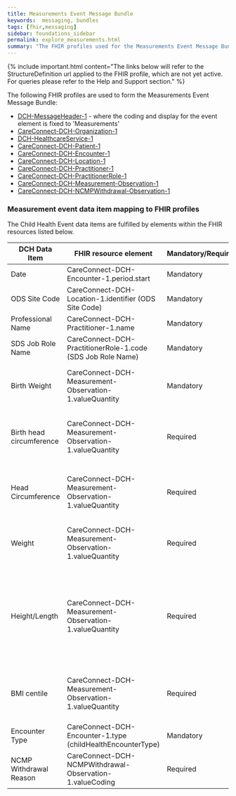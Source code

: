 ```yaml
---
title: Measurements Event Message Bundle
keywords:  messaging, bundles
tags: [fhir,messaging]
sidebar: foundations_sidebar
permalink: explore_measurements.html
summary: "The FHIR profiles used for the Measurements Event Message Bundle"
---
```


{% include important.html content="The links below will refer to the StructureDefinition url applied to the FHIR profile, which are not yet active. For queries please refer to the Help and Support section." %} 

The following FHIR profiles are used to form the Measurements Event Message Bundle:

- [DCH-MessageHeader-1](https://fhir.nhs.uk/STU3/StructureDefinition/DCH-MessageHeader-1.xml) - where the coding and display for the event element is fixed to 'Measurements'
- [CareConnect-DCH-Organization-1](https://fhir.nhs.uk/STU3/StructureDefinition/CareConnect-DCH-Organization-1.xml)
- [DCH-HealthcareService-1](https://fhir.nhs.uk/STU3/StructureDefinition/DCH-HealthcareService-1.xml)
- [CareConnect-DCH-Patient-1](https://fhir.nhs.uk/STU3/StructureDefinition/CareConnect-DCH-Patient-1.xml)
- [CareConnect-DCH-Encounter-1](https://fhir.nhs.uk/STU3/StructureDefinition/CareConnect-DCH-Encounter-1.xml)
- [CareConnect-DCH-Location-1](https://fhir.nhs.uk/STU3/StructureDefinition/CareConnect-DCH-Location-1.xml)
- [CareConnect-DCH-Practitioner-1](https://fhir.nhs.uk/STU3/StructureDefinition/CareConnect-DCH-Practitioner-1.xml)
- [CareConnect-DCH-PractitionerRole-1](https://fhir.nhs.uk/STU3/StructureDefinition/CareConnect-DCH-PractitionerRole-1.xml) 
- [CareConnect-DCH-Measurement-Observation-1](https://fhir.nhs.uk/STU3/StructureDefinition/CareConnect-DCH-Measurement-Observation-1)
- [CareConnect-DCH-NCMPWithdrawal-Observation-1](https://fhir.nhs.uk/STU3/StructureDefinition/CareConnect-DCH-NCMPWithdrawal-Observation-1)

### Measurement event data item mapping to FHIR profiles ###

The Child Health Event data items are fulfilled by elements within the FHIR resources listed below.
                                                                                                   
| DCH Data Item            | FHIR resource element                                        | Mandatory/Required/Optional | Note                                                                                                                                                     |
|--------------------------|--------------------------------------------------------------|-----------------------------|----------------------------------------------------------------------------------------------------------------------------------------------------------|
| Date                     | CareConnect-DCH-Encounter-1.period.start                     | Mandatory                   |                                                                                                                                                          |
| ODS Site Code            | CareConnect-DCH-Location-1.identifier (ODS Site Code)        | Mandatory                   |                                                                                                                                                          |
| Professional Name        | CareConnect-DCH-Practitioner-1.name                          | Mandatory                   |                                                                                                                                                          |
| SDS Job Role Name        | CareConnect-DCH-PractitionerRole-1.code (SDS Job Role Name)  | Mandatory                   |                                                                                                                                                          |
| Birth Weight             | CareConnect-DCH-Measurement-Observation-1.valueQuantity      | Mandatory                   | SNOMED CT representation: 364589006 with preferred term 'Birth weight'                                                                                   |
| Birth head circumference | CareConnect-DCH-Measurement-Observation-1.valueQuantity      | Required                    | SNOMED CT representation: 169876006 with preferred term 'Birth head circumference'                                                                       |
| Head Circumference       | CareConnect-DCH-Measurement-Observation-1.valueQuantity      | Required                    | SNOMED CT representation: 363812007 with preferred term 'Head circumference'                                                                             |
| Weight                   | CareConnect-DCH-Measurement-Observation-1.valueQuantity      | Required                    | SNOMED CT representation: 27113001 with preferred term 'Body weight'                                                                                     |
| Height/Length            | CareConnect-DCH-Measurement-Observation-1.valueQuantity      | Required                    | SNOMED CT representation: 50373000 with preferred term 'Body height measure' OR SNOMED CT representation: 248334005 with preferred term 'Length of body' |
| BMI centile              | CareConnect-DCH-Measurement-Observation-1.valueQuantity      | Required                    | SNOMED CT representation: 896691000000102 with preferred term 'Child body mass index centile'                                                            |
| Encounter Type           | CareConnect-DCH-Encounter-1.type (childHealthEncounterType)  | Mandatory                   |                                                                                                                                                          |
| NCMP Withdrawal Reason   | CareConnect-DCH-NCMPWithdrawal-Observation-1.valueCoding     | Required                    |                                                                                                                                                          |